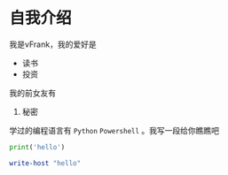 # 自我介绍

我是vFrank，我的爱好是 

* 读书
* 投资

我的前女友有

1. 秘密


学过的编程语言有 `Python` `Powershell` 。我写一段给你瞧瞧吧

```python
print('hello')
```

```powershell
write-host "hello"
```
